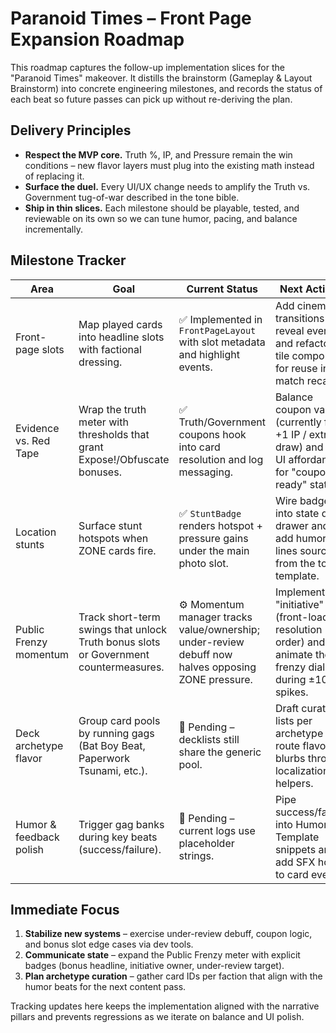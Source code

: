# Paranoid Times – Front Page Expansion Roadmap

This roadmap captures the follow-up implementation slices for the "Paranoid Times" makeover. It distills the brainstorm (Gameplay & Layout Brainstorm) into concrete engineering milestones, and records the status of each beat so future passes can pick up without re-deriving the plan.

## Delivery Principles
- **Respect the MVP core.** Truth %, IP, and Pressure remain the win conditions – new flavor layers must plug into the existing math instead of replacing it.
- **Surface the duel.** Every UI/UX change needs to amplify the Truth vs. Government tug-of-war described in the tone bible.
- **Ship in thin slices.** Each milestone should be playable, tested, and reviewable on its own so we can tune humor, pacing, and balance incrementally.

## Milestone Tracker
| Area | Goal | Current Status | Next Actions |
| --- | --- | --- | --- |
| Front-page slots | Map played cards into headline slots with factional dressing. | ✅ Implemented in `FrontPageLayout` with slot metadata and highlight events. | Add cinematic transitions for reveal events and refactor tile component for reuse in match recap. |
| Evidence vs. Red Tape | Wrap the truth meter with thresholds that grant Expose!/Obfuscate bonuses. | ✅ Truth/Government coupons hook into card resolution and log messaging. | Balance coupon values (currently flat +1 IP / extra draw) and add UI affordance for "coupon ready" state. |
| Location stunts | Surface stunt hotspots when ZONE cards fire. | ✅ `StuntBadge` renders hotspot + pressure gains under the main photo slot. | Wire badges into state detail drawer and add humor lines sourced from the tone template. |
| Public Frenzy momentum | Track short-term swings that unlock Truth bonus slots or Government countermeasures. | ⚙️ Momentum manager tracks value/ownership; under-review debuff now halves opposing ZONE pressure. | Implement true "initiative" (front-loading resolution order) and animate the frenzy dial during ±10% spikes. |
| Deck archetype flavor | Group card pools by running gags (Bat Boy Beat, Paperwork Tsunami, etc.). | 🚧 Pending – decklists still share the generic pool. | Draft curated lists per archetype and route flavor blurbs through localization helpers. |
| Humor & feedback polish | Trigger gag banks during key beats (success/failure). | 🚧 Pending – current logs use placeholder strings. | Pipe success/failure into Humor Template snippets and add SFX hooks to card events. |

## Immediate Focus
1. **Stabilize new systems** – exercise under-review debuff, coupon logic, and bonus slot edge cases via dev tools.
2. **Communicate state** – expand the Public Frenzy meter with explicit badges (bonus headline, initiative owner, under-review target).
3. **Plan archetype curation** – gather card IDs per faction that align with the humor beats for the next content pass.

Tracking updates here keeps the implementation aligned with the narrative pillars and prevents regressions as we iterate on balance and UI polish.
